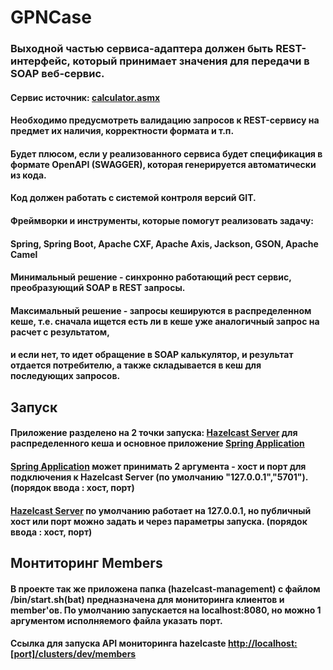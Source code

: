 # GPNCase
 
<h3> Выходной частью сервиса-адаптера должен быть REST-интерфейс, который принимает значения для передачи в SOAP веб-сервис.
<h4> Сервис источник: <a href="http://www.dneonline.com/calculator.asmx">calculator.asmx</a></h4>
<h4> Необходимо предусмотреть валидацию запросов к REST-сервису на предмет их наличия, корректности формата и т.п.</h4>
<h4> Будет плюсом, если у реализованного сервиса будет спецификация в формате OpenAPI (SWAGGER), которая генерируется автоматически из кода.</h4>
<h4> Код должен работать с системой контроля версий GIT.</h4>
<h4> Фреймворки и инструменты, которые помогут реализовать задачу:</h4>
<h4> Spring, Spring Boot, Apache CXF, Apache Axis, Jackson, GSON, Apache Camel</h4>
<h4> Минимальный решение - синхронно работающий рест сервис, преобразующий SOAP в REST запросы.</h4>
<h4> Максимальный решение - запросы кешируются в распределенном кеше, т.е. сначала ищется есть ли в кеше уже аналогичный запрос на расчет с результатом,</h4>
<h4> и если нет, то идет обращение в SOAP калькулятор, и результат отдается потребителю, а также складывается в кеш для последующих запросов.</h4>


## Запуск
<h4> Приложение разделено на 2 точки запуска: <a href="https://github.com/Ali-Alibekovich/GPNCase/blob/main/src/main/java/com/example/task/hazelcast/Server.java">Hazelcast Server</a> для распределенного кеша и основное приложение <a href="https://github.com/Ali-Alibekovich/GPNCase/blob/main/src/main/java/com/example/task/TaskApplication.java">Spring Application</a></h4>
<h4> <a href="https://github.com/Ali-Alibekovich/GPNCase/blob/main/src/main/java/com/example/task/TaskApplication.java">Spring Application</a> может принимать 2 аргумента - хост и порт для подключения к Hazelcast Server (по умолчанию "127.0.0.1","5701"). (порядок ввода : хост, порт)</h4>
<h4> <a href="https://github.com/Ali-Alibekovich/GPNCase/blob/main/src/main/java/com/example/task/hazelcast/Server.java">Hazelcast Server</a> по умолчанию работает на 127.0.0.1, но публичный хост или порт можно задать и через параметры запуска. (порядок ввода : хост, порт)</h4>

## Монтиторинг Members
<h4>В проекте так же приложена папка (hazelcast-management) с файлом /bin/start.sh(bat) предназначена для мониторинга клиентов и member'ов. По умолчанию запускается на localhost:8080, но можно 1 аргументом исполняемого файла указать порт.</h4>

<h4> Ссылка для запуска API мониторинга hazelcaste <a href = "http://localhost:[port]/clusters/dev">http://localhost:[port]/clusters/dev/members</a> </h4>

